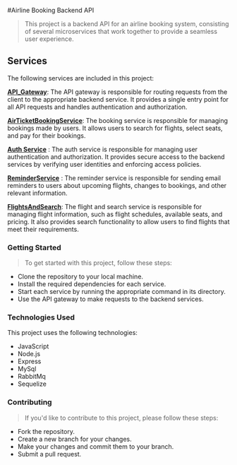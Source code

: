 #Airline Booking Backend API
>This project is a backend API for an airline booking system, consisting of several microservices that work together to provide a seamless user experience.
## Services
The following services are included in this project:

**[API_Gateway](https://github.com/simhanik/API_Gateway)**: The API gateway is responsible for routing requests from the client to the appropriate backend service. It provides a single entry point for all API requests and handles authentication and authorization.

**[AirTicketBookingService](https://github.com/simhanik/AirTicketBookingService)**: The booking service is responsible for managing bookings made by users. It allows users to search for flights, select seats, and pay for their bookings.

**[Auth Service](https://github.com/simhanik/AuthService)** : The auth service is responsible for managing user authentication and authorization. It provides secure access to the backend services by verifying user identities and enforcing access policies.

**[ReminderService](https://github.com/simhanik/ReminderService)** : The reminder service is responsible for sending email reminders to users about upcoming flights, changes to bookings, and other relevant information.

**[FlightsAndSearch](https://github.com/simhanik/FlightsAndSearch)**: The flight and search service is responsible for managing flight information, such as flight schedules, available seats, and pricing. It also provides search functionality to allow users to find flights that meet their requirements.

### Getting Started
>To get started with this project, follow these steps:

* Clone the repository to your local machine.
* Install the required dependencies for each service.
* Start each service by running the appropriate command in its directory.
* Use the API gateway to make requests to the backend services.

### Technologies Used
This project uses the following technologies:

- JavaScript
- Node.js
- Express
- MySql
- RabbitMq
- Sequelize                       

### Contributing
>If you'd like to contribute to this project, please follow these steps:

* Fork the repository.
* Create a new branch for your changes.
* Make your changes and commit them to your branch.
* Submit a pull request.

                
